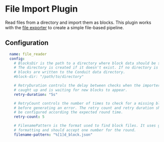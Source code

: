 # File Import Plugin

Read files from a directory and import them as blocks. This plugin works with the [file exporter](../fileexporter/README.md) to create a simple file-based pipeline.

## Configuration
```yml @sample.yaml
  name: file_reader
  config:
    # BlocksDir is the path to a directory where block data should be stored.
    # The directory is created if it doesn't exist. If no directory is provided
    # blocks are written to the Conduit data directory.
    #block-dir: "/path/to/directory"

    # RetryDuration controls the delay between checks when the importer has
    # caught up and is waiting for new blocks to appear.
    retry-duration: "5s"

    # RetryCount controls the number of times to check for a missing block
    # before generating an error. The retry count and retry duration should
    # be configured according the expected round time.
    retry-count: 5

    # FilenamePattern is the format used to find block files. It uses go string
    # formatting and should accept one number for the round.
    filename-pattern: "%[1]d_block.json"
```
